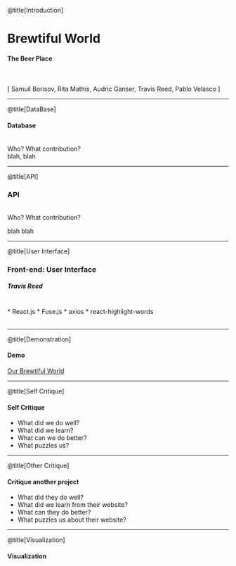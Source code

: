 @title[Introduction]

# Brewtiful World

#### The Beer Place
<br>
<br>
<span class="byline">[ Samuil Borisov, Rita Mathis, Audric Ganser, Travis Reed, Pablo Velasco ]</span>

---

@title[DataBase]

#### Database
<br>
Who? What contribution?
<br>
<span class="aside">blah, blah</span>

---

@title[API]

### API
<br>
Who? What contribution?
<br>

blah blah

---

@title[User Interface]

### Front-end: User Interface
##### Travis Reed
<br>
* React.js
* Fuse.js
* axios
* react-highlight-words
<br>
<br>

---

@title[Demonstration]
#### Demo

[Our Brewtiful World](https://brewtiful.world)

---

@title[Self Critique]
#### Self Critique

* What did we do well?
* What did we learn?
* What can we do better?
* What puzzles us?

---

@title[Other Critique]
#### Critique another project

* What did they do well?
* What did we learn from their website?
* What can they do better?
* What puzzles us about their website?

---

@title[Visualization]
#### Visualization